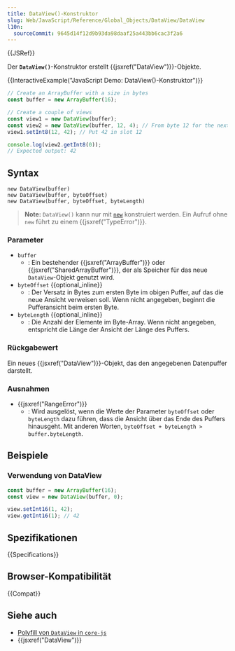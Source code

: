```yaml
---
title: DataView()-Konstruktor
slug: Web/JavaScript/Reference/Global_Objects/DataView/DataView
l10n:
  sourceCommit: 9645d14f12d9b93da98daaf25a443bb6cac3f2a6
---
```


{{JSRef}}

Der **`DataView()`**-Konstruktor erstellt {{jsxref("DataView")}}-Objekte.

{{InteractiveExample("JavaScript Demo: DataView()-Konstruktor")}}

```js interactive-example
// Create an ArrayBuffer with a size in bytes
const buffer = new ArrayBuffer(16);

// Create a couple of views
const view1 = new DataView(buffer);
const view2 = new DataView(buffer, 12, 4); // From byte 12 for the next 4 bytes
view1.setInt8(12, 42); // Put 42 in slot 12

console.log(view2.getInt8(0));
// Expected output: 42
```

## Syntax

```js-nolint
new DataView(buffer)
new DataView(buffer, byteOffset)
new DataView(buffer, byteOffset, byteLength)
```

> **Note:** `DataView()` kann nur mit [`new`](/de/docs/Web/JavaScript/Reference/Operators/new) konstruiert werden. Ein Aufruf ohne `new` führt zu einem {{jsxref("TypeError")}}.

### Parameter

- `buffer`
  - : Ein bestehender {{jsxref("ArrayBuffer")}} oder {{jsxref("SharedArrayBuffer")}}, der als Speicher für das neue `DataView`-Objekt genutzt wird.
- `byteOffset` {{optional_inline}}
  - : Der Versatz in Bytes zum ersten Byte im obigen Puffer, auf das die neue Ansicht verweisen soll. Wenn nicht angegeben, beginnt die Pufferansicht beim ersten Byte.
- `byteLength` {{optional_inline}}
  - : Die Anzahl der Elemente im Byte-Array. Wenn nicht angegeben, entspricht die Länge der Ansicht der Länge des Puffers.

### Rückgabewert

Ein neues {{jsxref("DataView")}}-Objekt, das den angegebenen Datenpuffer darstellt.

### Ausnahmen

- {{jsxref("RangeError")}}
  - : Wird ausgelöst, wenn die Werte der Parameter `byteOffset` oder `byteLength` dazu führen, dass die Ansicht über das Ende des Puffers hinausgeht. Mit anderen Worten, `byteOffset + byteLength > buffer.byteLength`.

## Beispiele

### Verwendung von DataView

```js
const buffer = new ArrayBuffer(16);
const view = new DataView(buffer, 0);

view.setInt16(1, 42);
view.getInt16(1); // 42
```

## Spezifikationen

{{Specifications}}

## Browser-Kompatibilität

{{Compat}}

## Siehe auch

- [Polyfill von `DataView` in `core-js`](https://github.com/zloirock/core-js#ecmascript-typed-arrays)
- {{jsxref("DataView")}}
